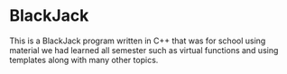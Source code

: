 # BlackJack
This is a BlackJack program written in C++ that was for school using material we had learned all semester such as virtual functions and using templates along with many other topics.

